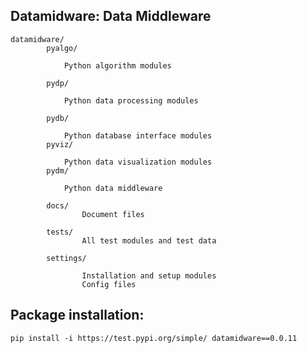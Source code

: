 Datamidware: Data Middleware
----------------------------------------------------


    datamidware/
            pyalgo/

                Python algorithm modules

            pydp/

                Python data processing modules

            pydb/

                Python database interface modules
            pyviz/

                Python data visualization modules
            pydm/

                Python data middleware

            docs/
                    Document files

            tests/
                    All test modules and test data

            settings/

                    Installation and setup modules
                    Config files






Package installation:
-------------------------------------------------
    pip install -i https://test.pypi.org/simple/ datamidware==0.0.11
